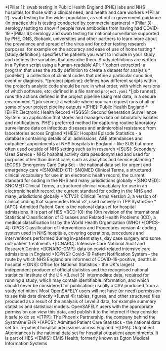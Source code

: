 *[Pillar 1]: swab testing in Public Health England (PHE) labs and NHS hospitals for those with a clinical need, and health and care workers
*[Pillar 2]: swab testing for the wider population, as set out in government guidance (in practice this is testing conducted by commercial partners)
*[Pillar 3]: serology testing to show if people have antibodies from having had COVID-19
*[Pillar 4]: serology and swab testing for national surveillance supported by PHE, ONS, Biobank, universities and other partners to learn more about the prevalence and spread of the virus and for other testing research purposes, for example on the accuracy and ease of use of home testing
*[study definition]: specifies the patients you want to include in your study and defines the variables that describe them. Study definitions are written in a Python script using a human-readable API.
*[cohort extractor]: a program that uses the study definition to create a dataset for analysis
*[codelist]: a collection of clinical codes that define a particular condition, event or diagnosis.
*[project pipeline]: defines how different scripts within the project’s analytic code should be run: in what order, with which versions of which software, etc; defined in a file named `project.yaml`
*[job runner]: runs the actions defined in the project pipeline using real data, in a secure environment
*[job server]: a website where you can request runs of all or some of your project pipeline outputs
*[PHE]: Public Health England
*[EHR]: Electronic Health Record
*[SGSS]: Second Generation Surveillance System: an application that stores and manages data on laboratory isolates and notifications. PHE's preferred method for capturing routine laboratory surveillance data on infectious diseases and antimicrobial resistance from laboratories across England
*[HES]: Hospital Episode Statistics - a database containing details of all admissions, A&E attendances and outpatient appointments at NHS hospitals in England - like SUS but more often used outside of NHS setting such as in research
*[SUS]: Secondary Uses Service - NHS hospital activity data pseudonymised and used for purposes other than direct care, such as analytics and service planning
*[ECDS]: Emergency Care Data Set - the national data set for urgent and emergency care
*[SNOMED-CT]: SNOMED Clinical Terms, a structured clinical vocabulary for use in an electronic health record, the current standard for coding in the NHS and many jurisdictions globally
*[SNOMED]: SNOMED Clinical Terms, a structured clinical vocabulary for use in an electronic health record, the current standard for coding in the NHS and many jurisdictions globally
*[CTV3]: Clinical Terms Version 3; a version of clinical coding that supercedes Read v2, used natively in TPP SystmOne
*[APC]: Admitted Patient Care is the national data set for hospital admissions. It is part of HES
*[ICD-10]: the 10th revision of the International Statistical Classification of Diseases and Related Health Problems (ICD), a medical classification list by the World Health Organization (WHO)
*[OPCS-4]: OPCS Classification of Interventions and Procedures version 4: coding system used in NHS hospitals, covering operations, procedures and interventions performed during in-patient stays, day case surgery and some out-patient treatments
*[ICNARC]: Intensive Care National Audit and Research Centre
*[ICNARC-CMP]: data on covid-related intensive care admissions in England
*[CPNS]: Covid-19 Patient Notification System - the route by which NHS England are informed of COVID-19-positive, deaths in hospital
*[ONS]: Office for National Statistics - the UK's largest independent producer of official statistics and the recognised national statistical institute of the UK
*[Level 3]: intermediate data, required for running a study, which may contain identifiable information, and which should never be considered for publication; usually a CSV produced from a study definition. Most OpenSAFELY users will not have (or need) permission to see this data directly
*[Level 4]: tables, figures, and other structured files produced as a result of the analysis of Level 3 data, for example summary statistics and statistical models. OpenSAFELY users with the appropriate permission can view this data, and publish it to the internet if they consider it safe to do so
*[TPP]: The Phoenix Partnership, the company behind the SystmOne EHR
*[APCS]: Admitted Patient Care Statistics - the national data set for in-patient hospital admissions across England.
*[OPA]: Outpatient Attendances is the national data set for hospital outpatient appointments. It is part of HES
*[EMIS]: EMIS Health, formerly known as Egton Medical Information Systems

